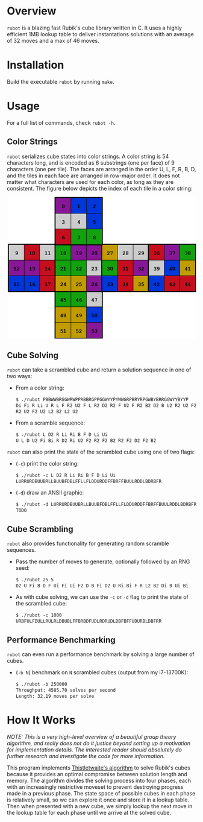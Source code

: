 # Overview

`rubot` is a blazing fast Rubik's cube library written in C. It uses a highly efficient 1MB lookup table to deliver instantations solutions with an average of 32 moves and a max of 46 moves.

# Installation

Build the executable `rubot` by running `make`.

# Usage

For a full list of commands, check `rubot -h`.


## Color Strings

`rubot` serializes cube states into color strings. A color string is 54 characters long, and is encoded as 6 substrings (one per face) of 9 characters (one per tile). The faces are arranged in the order U, L, F, R, B, D, and the tiles in each face are arranged in row-major order. It does not matter what characters are used for each color, as long as they are consistent. The figure below depicts the index of each tile in a color string:

<p align="center"><img alt="cube string encoding" src="cube-string.png" width="500"></p>

## Cube Solving

`rubot` can take a scrambled cube and return a solution sequence in one of two ways:
- From a color string:
    ```
    $ ./rubot PBBWWBRGGWRWPPRBBRGPPGGWYYPYWWGRPBRYRPGWBYBRRGGWYYBYYP
    Di Fi R Li U R L F R2 U2 F L R2 D2 R2 F U2 F R2 B2 D2 B U2 R2 U2 F2 R2 U2 F2 U2 L2 B2 L2 U2
    ```
- From a scramble sequence: 
    ```
    $ ./rubot L D2 R Li Ri B F D Li Ui
    U L D U2 Fi Bi R D2 Ri U2 F2 R2 F2 B2 R2 F2 D2 F2 B2
    ```

`rubot` can also print the state of the scrambled cube using one of two flags:
- (`-c`) print the color string:
    ```
    $ ./rubot -c L D2 R Li Ri B F D Li Ui
    LURRURDBUUBRLLBUUBFDBLFFLLFLDDURDDFFBRFFBUULRDDLBDRBFR
    ```

- (`-d`) draw an ANSII graphic:
    ```
    $ ./rubot -d LURRURDBUUBRLLBUUBFDBLFFLLFLDDURDDFFBRFFBUULRDDLBDRBFR
    TODO
    ```

## Cube Scrambling

`rubot` also provides functionality for generating random scramble sequences.

- Pass the number of moves to generate, optionally followed by an RNG seed:
    ```
    $ ./rubot 25 5
    D2 U Fi B D F Ui Fi Ui F2 D B Fi D2 U Ri Bi F R L2 B2 Di B Ui Bi
    ```

- As with cube solving, we can use the `-c` or `-d` flag to print the state of the scrambled cube:
    ```
    $ ./rubot -c 1000
    URBFULFDULLRULRLDBUBLFFBRBDFUDLRDRUDLDBFBFFUDURBLDBFRR
    ```

## Performance Benchmarking

`rubot` can even run a performance benchmark by solving a large number of cubes.

- (`-b N`) benchmark on `N` scrambled cubes (output from my i7-13700K):
    ```
    $ ./rubot -b 250000
    Throughput: 4585.70 solves per second
    Length: 32.19 moves per solve
    ```

# How It Works

*NOTE: This is a very high-level overview of a beautiful group theory algorithm, and really does not do it justice beyond setting up a motivation for implementation details. The interested reader should absolutely do further research and investigate the code for more information.*

This program implements [Thistletwaite's algorithm](https://en.wikipedia.org/wiki/Optimal_solutions_for_Rubik%27s_Cube#Thistlethwaite's_algorithm) to solve Rubik's cubes because it provides an optimal compromise between solution length and memory. The algorithm divides the solving process into four phases, each with an increasingly restrictive moveset to prevent destroying progress made in a previous phase. The state space of possible cubes in each phase is relatively small, so we can explore it once and store it in a lookup table. Then when presented with a new cube, we simply lookup the next move in the lookup table for each phase until we arrive at the solved cube.

<!-- TODO: elaborate
- To achieve maximum performance, we encode cubes into 128-bits. This is critical because generating the lookup table requires exploring approximately 50 million cube states.

- To achieve maximum memory efficiency, we encode two enties per byte in the lookup table. This is possible because the depth cannot exceed 15 for any phase, so it can be encoded into 4 bits.

- other implementation details.
 -->
<!-- TODO: make pretty
# References

Here are some links I found useful while developing this program.

1. https://www.jaapsch.net/puzzles/thistle.htm

1. https://www.stefan-pochmann.info/spocc/other_stuff/tools/solver_thistlethwaite/solver_thistlethwaite_cpp.txt

1. https://www.stefan-pochmann.info/spocc/other_stuff/tools/solver_thistlethwaite/solver_thistlethwaite.txt

1. https://medium.com/@benjamin.botto/implementing-an-optimal-rubiks-cube-solver-using-korf-s-algorithm-bf750b332cf9

1. https://medium.com/@benjamin.botto/sequentially-indexing-permutations-a-linear-algorithm-for-computing-lexicographic-rank-a22220ffd6e3

1. https://stackoverflow.com/a/3143594/14043949

1. https://stackoverflow.com/a/66608800/14043949
 -->
